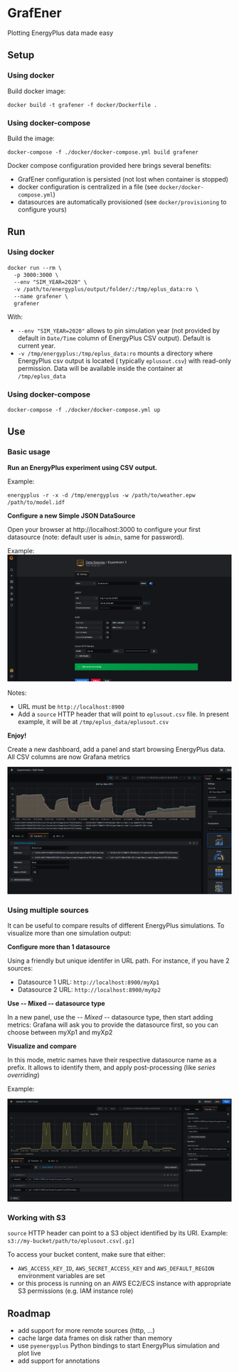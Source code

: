 # GrafEner

Plotting EnergyPlus data made easy

## Setup

### Using docker

Build docker image:

```shell
docker build -t grafener -f docker/Dockerfile .
```

### Using docker-compose

Build the image:

```shell
docker-compose -f ./docker/docker-compose.yml build grafener
```

Docker compose configuration provided here brings several benefits:
- GrafEner configuration is persisted (not lost when container is stopped)
- docker configuration is centralized in a file (see `docker/docker-compose.yml`)  
- datasources are automatically provisioned (see `docker/provisioning` to configure yours)

## Run

### Using docker

```shell
docker run --rm \
  -p 3000:3000 \
  --env "SIM_YEAR=2020" \
  -v /path/to/energyplus/output/folder/:/tmp/eplus_data:ro \
  --name grafener \
  grafener
```

With:

- `--env "SIM_YEAR=2020"` allows to pin simulation year (not provided by default in `Date/Time` column of EnergyPlus CSV
  output). Default is current year.
- `-v /tmp/energyplus:/tmp/eplus_data:ro` mounts a directory where EnergyPlus csv output is located (
  typically `eplusout.csv`) with read-only permission. Data will be available inside the container at `/tmp/eplus_data`

### Using docker-compose

```shell
docker-compose -f ./docker/docker-compose.yml up
```

## Use

### Basic usage

**Run an EnergyPlus experiment using CSV output.**

Example: 

```shell
energyplus -r -x -d /tmp/energyplus -w /path/to/weather.epw /path/to/model.idf
```

**Configure a new Simple JSON DataSource**

Open your browser at http://localhost:3000 to configure your first datasource (note: default user is `admin`, same for password).

Example: ![datasource configuration](images/ds_config.png?raw=true "Datasource configuration")

Notes:
- URL must be `http://localhost:8900`
- Add a `source` HTTP header that will point to `eplusout.csv` file. In present example, it will be at 
  `/tmp/eplus_data/eplusout.csv`

**Enjoy!**

Create a new dashboard, add a panel and start browsing EnergyPlus data. All CSV columns are now Grafana metrics 

![transform](images/transform.png?raw=true "Transformation")

### Using multiple sources

It can be useful to compare results of different EnergyPlus simulations. To visualize more than one simulation output:

**Configure more than 1 datasource**

Using a friendly but unique identifer in URL path. For instance, if you have 2 sources:

- Datasource 1 URL: `http://localhost:8900/myXp1`
- Datasource 2 URL: `http://localhost:8900/myXp2`

**Use -- Mixed -- datasource type**

In a new panel, use the *-- Mixed --* datasource type, then start adding metrics: Grafana will ask you to provide the 
datasource first, so you can choose between myXp1 and myXp2

**Visualize and compare**

In this mode, metric names have their respective datasource name as a prefix. It allows to identify them, and apply 
post-processing (like _series overriding_)

Example:

![mixed](images/mixed.png?raw=true "Mixed DS")

### Working with S3

`source` HTTP header can point to a S3 object identified by its URI. Example: `s3://my-bucket/path/to/eplusout.csv[.gz]`

To access your bucket content, make sure that either:
- `AWS_ACCESS_KEY_ID`, `AWS_SECRET_ACCESS_KEY` and `AWS_DEFAULT_REGION` environment variables are set
- or this process is running on an AWS EC2/ECS instance with appropriate S3 permissions (e.g. IAM instance role)

## Roadmap

- add support for more remote sources (http, ...)
- cache large data frames on disk rather than memory
- use `pyenergyplus` Python bindings to start EnergyPlus simulation and plot live
- add support for annotations
